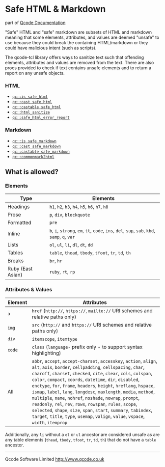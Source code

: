 Safe HTML & Markdown
====================
part of [Qcode Documentation](index.md)

"Safe" HTML and "safe" markdown are subsets of HTML and markdown meaning that some elements, attributes, and values are deemed "unsafe" to use because they could break the containing HTML/markdown or they could have malicious intent (such as scripts).

The qcode-tcl library offers ways to sanitize text such that offending elements, attributes and values are removed from the text. There are also procs provided to check if text contains unsafe elements and to return a report on any unsafe objects.

### HTML
* [`qc::is safe_html`]
* [`qc::cast safe_html`]
* [`qc::castable safe_html`]
* [`qc::html_sanitize`]
* [`qc::safe_html_error_report`]

### Markdown
* [`qc::is safe_markdown`]
* [`qc::cast safe_markdown`]
* [`qc::castable safe_markdown`]
* [`qc::commonmark2html`]

What is allowed?
----------------

### Elements

Type | Elements
|------|----------
|Headings | `h1`, `h2`, `h3`, `h4`, `h5`, `h6`, `h7`, `h8`
|Prose |  `p`, `div`, `blockquote`
|Formatted | `pre`
| Inline | `b`, `i`, `strong`, `em`, `tt`, `code`, `ins`, `del`, `sup`, `sub`, `kbd`, `samp`, `q`, `var`
| Lists | `ol`, `ul`, `li`, `dl`, `dt`, `dd`
| Tables | `table`, `thead`, `tbody`, `tfoot`, `tr`, `td`, `th`
| Breaks | `br`, `hr`
| Ruby (East Asian) | `ruby`, `rt`, `rp`


### Attributes & Values

|Element | Attributes
|------|----------
| `a` | `href` (`http://`, `https://`, `mailto://` URI schemes and relative paths only)
| `img` | `src` (`http://` and `https://` URI schemes and relative paths only)
| `div` | `itemscope`, `itemtype`
| `code` | `class` (`language-` prefix only - to support syntax highlighting)
| All | `abbr`, `accept`, `accept-charset`, `accesskey`, `action`, `align`, `alt`, `axis`, `border`, `cellpadding`, `cellspacing`, `char`, `charoff`, `charset`, `checked`, `cite`, `clear`, `cols`, `colspan`, `color`, `compact`, `coords`, `datetime`, `dir`, `disabled`, `enctype`, `for`, `frame`, `headers`, `height`, `hreflang`, `hspace`, `ismap`, `label`, `lang`, `longdesc`, `maxlength`, `media`, `method`, `multiple`, `name`, `nohref`, `noshade`, `nowrap`, `prompt`, `readonly`, `rel`, `rev`, `rows`, `rowspan`, `rules`, `scope`, `selected`, `shape`, `size`, `span`, `start`, `summary`, `tabindex`, `target`, `title`, `type`, `usemap`, `valign`, `value`, `vspace`, `width`, `itemprop`

Additionally, any `li` without a `ol` or `ul` ancestor are considered unsafe as are any table elements (`thead`, `tbody`, `tfoot`, `tr`, `td`, `th`) that do not have a `table` ancestor.

* * *

Qcode Software Limited <http://www.qcode.co.uk>

[`qc::is safe_html`]: procs/is-safe_html.md
[`qc::cast safe_html`]: procs/cast-safe_html.md
[`qc::castable safe_html`]: procs/castable-safe_html.md
[`qc::html_sanitize`]: procs/html_sanitize.md
[`qc::safe_html_error_report`]: procs/safe_html_error_report.md
[`qc::is safe_markdown`]: procs/is-safe_markdown.md
[`qc::cast safe_markdown`]: procs/cast-safe_markdown.md
[`qc::castable safe_markdown`]: procs/castable-safe_markdown.md
[`qc::commonmark2html`]: procs/commonmark2html.md
